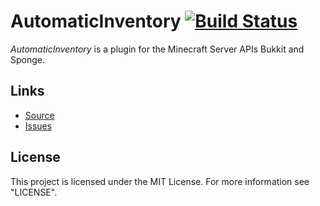 # AutomaticInventory [![Build Status](https://travis-ci.org/neolumia/automatic-inventory.svg?branch=bukkit)](https://travis-ci.org/neolumia/automatic-inventory)

_AutomaticInventory_ is a plugin for the Minecraft Server APIs Bukkit and Sponge.

## Links

- [Source](https://github.com/neolumia/automatic-inventory/)
- [Issues](https://github.com/neolumia/automatic-inventory/issues/)

## License
This project is licensed under the MIT License. For more information see "LICENSE".